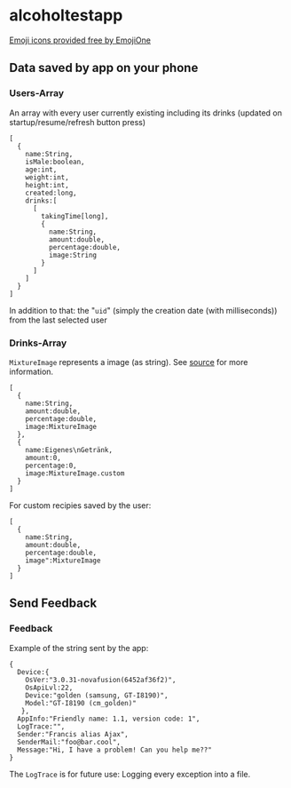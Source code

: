 # alcoholtestapp

[Emoji icons provided free by EmojiOne](http://emojione.com/)

## Data saved by app on your phone

### Users-Array

An array with every user currently existing including its drinks (updated on startup/resume/refresh button press)

```
[
  {
    name:String,
    isMale:boolean,
    age:int,
    weight:int,
    height:int,
    created:long,
    drinks:[
      [
        takingTime[long],
        {
          name:String,
          amount:double,
          percentage:double,
          image:String
        }
      ]
    ]
  }
]
```

In addition to that: the "`uid`" (simply the creation date (with milliseconds)) from the last selected user

### Drinks-Array

`MixtureImage` represents a image (as string). See [source](https://github.com/dieechtenilente/alcoholtestapp/blob/master/app/src/main/java/de/klaushackner/breathalyzer/model/MixtureImage.java) for more information.

```
[
  {
    name:String,
    amount:double,
    percentage:double,
    image:MixtureImage
  },
  {
    name:Eigenes\nGetränk,
    amount:0,
    percentage:0,
    image:MixtureImage.custom
  }
]
```

For custom recipies saved by the user:

```
[
  {
    name:String,
    amount:double,
    percentage:double,
    image":MixtureImage
  }
]
```

## Send Feedback

### Feedback

Example of the string sent by the app:

```
{
  Device:{
    OsVer:"3.0.31-novafusion(6452af36f2)",
    OsApiLvl:22,
    Device:"golden (samsung, GT-I8190)",
    Model:"GT-I8190 (cm_golden)"
   },
  AppInfo:"Friendly name: 1.1, version code: 1",
  LogTrace:"",
  Sender:"Francis alias Ajax",
  SenderMail:"foo@bar.cool",
  Message:"Hi, I have a problem! Can you help me??"
}
```

The `LogTrace` is for future use: Logging every exception into a file.

